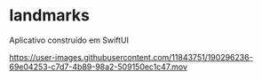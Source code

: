 # landmarks

Aplicativo construído em SwiftUI

https://user-images.githubusercontent.com/11843751/190296236-69e04253-c7d7-4b89-98a2-509150ec1c47.mov

